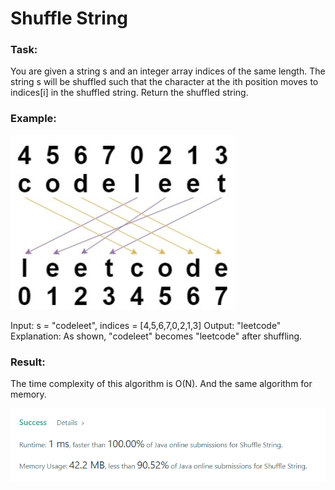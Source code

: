 # Shuffle String

### Task:

You are given a string s and an integer array indices of the same length. The string s will be shuffled such that 
the character at the ith position moves to indices[i] in the shuffled string.
Return the shuffled string.

### Example:

![img.png](img.png)

Input: s = "codeleet", indices = [4,5,6,7,0,2,1,3]
Output: "leetcode"
Explanation: As shown, "codeleet" becomes "leetcode" after shuffling.

### Result:

The time complexity of this algorithm is O(N). And the same algorithm for memory.

![img_1.png](img_1.png)
